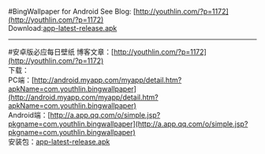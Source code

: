 #BingWallpaper for Android
See Blog: [http://youthlin.com/?p=1172](http://youthlin.com/?p=1172)  
Download:[app-latest-release.apk](https://github.com/YouthLin/BingWallpaper/blob/v1/app/app-release.apk?raw=true)  
  
---
  
#安卓版必应每日壁纸
博客文章：[http://youthlin.com/?p=1172](http://youthlin.com/?p=1172)  
下载：  
PC端：[http://android.myapp.com/myapp/detail.htm?apkName=com.youthlin.bingwallpaper](http://android.myapp.com/myapp/detail.htm?apkName=com.youthlin.bingwallpaper)  
Android端：[http://a.app.qq.com/o/simple.jsp?pkgname=com.youthlin.bingwallpaper](http://a.app.qq.com/o/simple.jsp?pkgname=com.youthlin.bingwallpaper)  
安装包：[app-latest-release.apk](https://github.com/YouthLin/BingWallpaper/blob/v1/app/app-release.apk?raw=true)  
